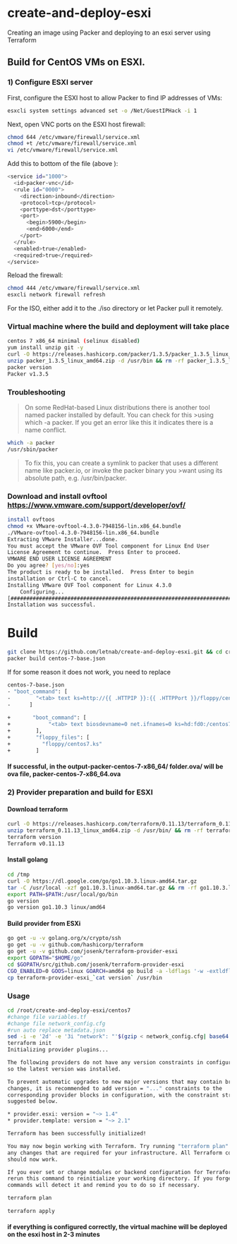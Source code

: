 # create-and-deploy-esxi
Creating an image using Packer and deploying to an esxi server using Terraform
## Build for CentOS VMs on ESXI.
### 1)  Configure ESXI server
First, configure the ESXI host to allow Packer to find IP addresses of VMs:
```sh
esxcli system settings advanced set -o /Net/GuestIPHack -i 1
```
Next, open VNC ports on the ESXI host firewall:
```sh
chmod 644 /etc/vmware/firewall/service.xml
chmod +t /etc/vmware/firewall/service.xml
vi /etc/vmware/firewall/service.xml
```
Add this to bottom of the file (above ):
```sh
<service id="1000">
  <id>packer-vnc</id>
  <rule id="0000">
    <direction>inbound</direction>
    <protocol>tcp</protocol>
    <porttype>dst</porttype>
    <port>
      <begin>5900</begin>
      <end>6000</end>
    </port>
  </rule>
  <enabled>true</enabled>
  <required>true</required>
</service>
```
Reload the firewall:
```sh
chmod 444 /etc/vmware/firewall/service.xml
esxcli network firewall refresh
```
For the ISO, either add it to the ./iso directory or let Packer pull it remotely.

### Virtual machine where the build and deployment will take place
```sh
centos 7 x86_64 minimal (selinux disabled)
yum install unzip git -y
curl -O https://releases.hashicorp.com/packer/1.3.5/packer_1.3.5_linux_amd64.zip
unzip packer_1.3.5_linux_amd64.zip -d /usr/bin && rm -rf packer_1.3.5_linux_amd64.zip
packer version
Packer v1.3.5
```
### Troubleshooting
>On some RedHat-based Linux distributions there is another tool named packer installed by default. You can check for this >using which -a packer. If you get an error like this it indicates there is a name conflict.
```sh
which -a packer
/usr/sbin/packer
```
>To fix this, you can create a symlink to packer that uses a different name like packer.io, or invoke the packer binary you >want using its absolute path, e.g. /usr/bin/packer.
### Download and install ovftool https://www.vmware.com/support/developer/ovf/
```sh
install ovftoos
chmod +x VMware-ovftool-4.3.0-7948156-lin.x86_64.bundle
./VMware-ovftool-4.3.0-7948156-lin.x86_64.bundle
Extracting VMware Installer...done.
You must accept the VMware OVF Tool component for Linux End User
License Agreement to continue.  Press Enter to proceed.
VMWARE END USER LICENSE AGREEMENT
Do you agree? [yes/no]:yes
The product is ready to be installed.  Press Enter to begin
installation or Ctrl-C to cancel. 
Installing VMware OVF Tool component for Linux 4.3.0
    Configuring...
[######################################################################] 100%
Installation was successful.
```

# Build
```sh
git clone https://github.com/letnab/create-and-deploy-esxi.git && cd create-and-deploy-esxi
packer build centos-7-base.json
```
If for some reason it does not work, you need to replace
```sh
centos-7-base.json
- "boot_command": [
-        "<tab> text ks=http://{{ .HTTPIP }}:{{ .HTTPPort }}/floppy/centos7.ks<enter><wait>"
-      ]
      
+       "boot_command": [
+            "<tab> text biosdevname=0 net.ifnames=0 ks=hd:fd0:/centos7.ks<enter><wait>"
+        ],
+        "floppy_files": [
+          "floppy/centos7.ks"
+        ]
```
#### If successful, in the output-packer-centos-7-x86_64/ folder.ova/ will be ova file, packer-centos-7-x86_64.ova
### 2) Provider preparation and build for ESXI
#### Download terraform
```sh
curl -O https://releases.hashicorp.com/terraform/0.11.13/terraform_0.11.13_linux_amd64.zip
unzip terraform_0.11.13_linux_amd64.zip -d /usr/bin/ && rm -rf terraform_0.11.13_linux_amd64.zip
terraform version
Terraform v0.11.13
```
#### Install golang
```sh
cd /tmp
curl -O https://dl.google.com/go/go1.10.3.linux-amd64.tar.gz
tar -C /usr/local -xzf go1.10.3.linux-amd64.tar.gz && rm -rf go1.10.3.linux-amd64.tar.gz
export PATH=$PATH:/usr/local/go/bin
go version
go version go1.10.3 linux/amd64
```
#### Build provider from ESXi
```sh
go get -u -v golang.org/x/crypto/ssh
go get -u -v github.com/hashicorp/terraform
go get -u -v github.com/josenk/terraform-provider-esxi
export GOPATH="$HOME/go"
cd $GOPATH/src/github.com/josenk/terraform-provider-esxi
CGO_ENABLED=0 GOOS=linux GOARCH=amd64 go build -a -ldflags '-w -extldflags "-static"' -o terraform-provider-esxi_`cat version`
cp terraform-provider-esxi_`cat version` /usr/bin
```
### Usage
```sh
cd /root/create-and-deploy-esxi/centos7
#change file variables.tf
#change file network_config.cfg
#run auto replace metadata.json
sed -i -e '2d' -e '3i "network": "'$(gzip < network_config.cfg| base64 | tr -d '\n')'",' metadata.json
terraform init
Initializing provider plugins...

The following providers do not have any version constraints in configuration,
so the latest version was installed.

To prevent automatic upgrades to new major versions that may contain breaking
changes, it is recommended to add version = "..." constraints to the
corresponding provider blocks in configuration, with the constraint strings
suggested below.

* provider.esxi: version = "~> 1.4"
* provider.template: version = "~> 2.1"

Terraform has been successfully initialized!

You may now begin working with Terraform. Try running "terraform plan" to see
any changes that are required for your infrastructure. All Terraform commands
should now work.

If you ever set or change modules or backend configuration for Terraform,
rerun this command to reinitialize your working directory. If you forget, other
commands will detect it and remind you to do so if necessary.

terraform plan
 
terraforn apply
```
#### if everything is configured correctly, the virtual machine will be deployed on the esxi host in 2-3 minutes

